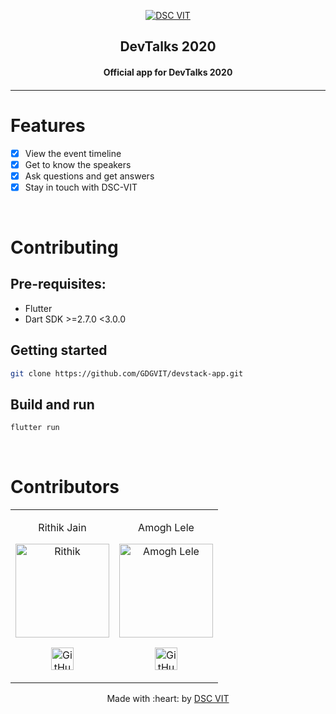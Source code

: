 <p align="center">
<a href="https://dscvit.com">
	<img src="https://user-images.githubusercontent.com/30529572/92081025-fabe6f00-edb1-11ea-9169-4a8a61a5dd45.png" alt="DSC VIT"/>
</a>
	<h2 align="center">DevTalks 2020</h2>
	<h4 align="center">Official app for DevTalks 2020<h4>
</p>

---

# Features

- [x] View the event timeline
- [x] Get to know the speakers
- [x] Ask questions and get answers
- [x] Stay in touch with DSC-VIT

<br>

# Contributing

## Pre-requisites:

- Flutter
- Dart SDK >=2.7.0 <3.0.0

## Getting started

```bash
git clone https://github.com/GDGVIT/devstack-app.git
```

## Build and run

```bash
flutter run
```

<br>

# Contributors

<table>
<tr align="center">

<td>

Rithik Jain

<p align="center">
<img src = "https://avatars2.githubusercontent.com/u/12408595?s=400&u=8c49665f477bda73c00473dd3f5131156a5ecc31&v=4" width="150" height="150" alt="Rithik">
</p>
<p align="center">
<a href = "https://github.com/rithikjain"><img src = "http://www.iconninja.com/files/241/825/211/round-collaboration-social-github-code-circle-network-icon.svg" width="36" height = "36" alt="GitHub"/></a>
</p>
</td>

<td>

Amogh Lele

<p align="center">
<img src = "https://avatars3.githubusercontent.com/u/31761843?s=460&u=cbbff6b6a03a2a69141ee1a3aad9239f696eab02&v=4" width="150" height="150" alt="Amogh Lele">
</p>
<p align="center">
<a href = "https://github.com/ATechnoHazard"><img src = "http://www.iconninja.com/files/241/825/211/round-collaboration-social-github-code-circle-network-icon.svg" width="36" height = "36" alt="GitHub"/></a>
</p>
</td>
</tr>
  </table>

<p align="center">
	Made with :heart: by <a href="https://dscvit.com">DSC VIT</a>
</p>
